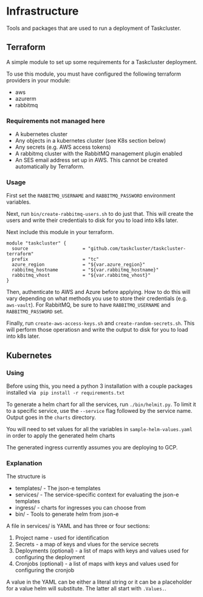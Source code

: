 # Infrastructure

Tools and packages that are used to run a deployment of Taskcluster.

## Terraform

A simple module to set up some requirements for a Taskcluster deployment.

To use this module, you must have configured the following terraform providers
in your module:

- aws
- azurerm
- rabbitmq

### Requirements not managed here

- A kubernetes cluster
- Any objects in a kubernetes cluster (see K8s section below)
- Any secrets (e.g. AWS access tokens)
- A rabbitmq cluster with the RabbitMQ management plugin enabled
- An SES email address set up in AWS. This cannot be created automatically by Terraform.

### Usage

First set the `RABBITMQ_USERNAME` and `RABBITMQ_PASSWORD` environment variables.

Next, run `bin/create-rabbitmq-users.sh` to do just that. This will create the users and write their credentials to disk for you to load into k8s later.

Next include this module in your terraform.

```hcl
module "taskcluster" {
  source                    = "github.com/taskcluster/taskcluster-terraform"
  prefix                    = "tc"
  azure_region              = "${var.azure_region}"
  rabbitmq_hostname         = "${var.rabbitmq_hostname}"
  rabbitmq_vhost            = "${var.rabbitmq_vhost}"
}
```

Then, authenticate to AWS and Azure before applying. How to do this will vary depending on what methods you use to store their credentials (e.g. `aws-vault`). For RabbitMQ, be sure to have `RABBITMQ_USERNAME` and `RABBITMQ_PASSWORD` set.

Finally, run `create-aws-access-keys.sh` and `create-random-secrets.sh`. This will perform those operatiosn and write the output to disk for you to load into k8s later.

## Kubernetes

### Using

Before using this, you need a python 3 installation with a couple packages installed via ` pip install -r requirements.txt`

To generate a helm chart for all the services, run `./bin/helmit.py`. To limit it to a specific service, use the `--service` flag followed by the service name. Output goes in the `charts` directory.

You will need to set values for all the variables in `sample-helm-values.yaml` in order to apply the generated helm charts

The generated ingress currently assumes you are deploying to GCP.

### Explanation

The structure is

* templates/ - The json-e templates
* services/ - The service-specific context for evaluating the json-e templates
* ingress/ - charts for ingresses you can choose from
* bin/ - Tools to generate helm from json-e

A file in services/ is YAML and has three or four sections:

1. Project name -  used for identification
1. Secrets - a map of keys and vlues for the service secrets
1. Deployments (optional) - a list of maps with keys and values used for configuring the deployment
1. Cronjobs (optional) - a list of maps with keys and values used for configuring the cronjob

A value in the YAML can be either a literal string or it can be a placeholder for a value helm will substitute. The latter all start with `.Values.`.